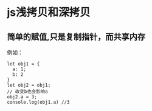 # js浅拷贝和深拷贝
## 简单的赋值,只是复制指针，而共享内存
例如：
```
let obj1 = {
  a: 1;
  b: 2
}
let obj2 = obj1;
// 改变b也会影响a
obj2.a = 3;
console.log(obj1.a) //3
```